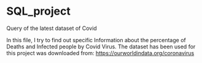 # SQL_project
Query of the latest dataset of Covid


In this file, I try to find out specific Information about the percentage of Deaths and Infected people by Covid Virus.
The dataset has been used for this project was downloaded from: https://ourworldindata.org/coronavirus
